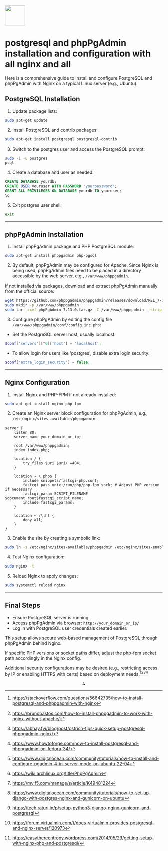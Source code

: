 <img src="https://r2cdn.perplexity.ai/pplx-full-logo-primary-dark%402x.png" style="height:64px;margin-right:32px"/>

# postgresql and phpPgAdmin installation and configuration with all nginx and all

Here is a comprehensive guide to install and configure PostgreSQL and phpPgAdmin with Nginx on a typical Linux server (e.g., Ubuntu):

## PostgreSQL Installation

1. Update package lists:
```bash
sudo apt-get update
```

2. Install PostgreSQL and contrib packages:
```bash
sudo apt-get install postgresql postgresql-contrib
```

3. Switch to the postgres user and access the PostgreSQL prompt:
```bash
sudo -i -u postgres
psql
```

4. Create a database and user as needed:
```sql
CREATE DATABASE yourdb;
CREATE USER youruser WITH PASSWORD 'yourpassword';
GRANT ALL PRIVILEGES ON DATABASE yourdb TO youruser;
\q
```

5. Exit postgres user shell:
```bash
exit
```


***

## phpPgAdmin Installation

1. Install phpPgAdmin package and PHP PostgreSQL module:
```bash
sudo apt-get install phppgadmin php-pgsql
```

2. By default, phpPgAdmin may be configured for Apache. Since Nginx is being used, phpPgAdmin files need to be placed in a directory accessible by the web server, e.g., `/var/www/phppgadmin`.

If not installed via packages, download and extract phpPgAdmin manually from the official source:

```bash
wget https://github.com/phppgadmin/phppgadmin/releases/download/REL_7-13-0/phpPgAdmin-7.13.0.tar.gz
sudo mkdir -p /var/www/phppgadmin
sudo tar -zxvf phpPgAdmin-7.13.0.tar.gz -C /var/www/phppgadmin --strip-components=1
```

3. Configure phpPgAdmin by editing the config file `/var/www/phppgadmin/conf/config.inc.php`:

- Set the PostgreSQL server host, usually localhost:

```php
$conf['servers'][^0]['host'] = 'localhost';
```

- To allow login for users like 'postgres', disable extra login security:

```php
$conf['extra_login_security'] = false;
```


***

## Nginx Configuration

1. Install Nginx and PHP-FPM if not already installed:
```bash
sudo apt-get install nginx php-fpm
```

2. Create an Nginx server block configuration for phpPgAdmin, e.g., `/etc/nginx/sites-available/phppgadmin`:
```nginx
server {
    listen 80;
    server_name your_domain_or_ip;

    root /var/www/phppgadmin;
    index index.php;

    location / {
        try_files $uri $uri/ =404;
    }

    location ~ \.php$ {
        include snippets/fastcgi-php.conf;
        fastcgi_pass unix:/run/php/php-fpm.sock; # Adjust PHP version if necessary
        fastcgi_param SCRIPT_FILENAME $document_root$fastcgi_script_name;
        include fastcgi_params;
    }

    location ~ /\.ht {
        deny all;
    }
}
```

3. Enable the site by creating a symbolic link:
```bash
sudo ln -s /etc/nginx/sites-available/phppgadmin /etc/nginx/sites-enabled/
```

4. Test Nginx configuration:
```bash
sudo nginx -t
```

5. Reload Nginx to apply changes:
```bash
sudo systemctl reload nginx
```


***

## Final Steps

- Ensure PostgreSQL server is running.
- Access phpPgAdmin via browser: `http://your_domain_or_ip/`
- Log in with PostgreSQL user credentials created earlier.

This setup allows secure web-based management of PostgreSQL through phpPgAdmin behind Nginx.

If specific PHP versions or socket paths differ, adjust the php-fpm socket path accordingly in the Nginx config.

Additional security configurations may be desired (e.g., restricting access by IP or enabling HTTPS with certs) based on deployment needs.[^1][^2][^3][^4]
<span style="display:none">[^10][^11][^5][^6][^7][^8][^9]</span>

<div style="text-align: center">⁂</div>

[^1]: https://stackoverflow.com/questions/56642735/how-to-install-postgresql-and-phppgadmin-with-nginx

[^2]: https://brunobastos.com/how-to-install-phppgadmin-to-work-with-nginx-without-apache/

[^3]: https://abhay.fyi/blog/post/ostrich-tips-quick-setup-postgresql-phppgadmin-nginx/

[^4]: https://www.howtoforge.com/how-to-install-postgresql-and-phppgadmin-on-fedora-34/

[^5]: https://my.f5.com/manage/s/article/K49481224

[^6]: https://www.digitalocean.com/community/tutorials/how-to-set-up-django-with-postgres-nginx-and-gunicorn-on-ubuntu

[^7]: https://tech.raturi.in/p/setup-python3-django-nginx-gunicorn-and-postgresql

[^8]: https://forum.virtualmin.com/t/does-virtualmin-provides-postgresql-and-nginx-server/120973

[^9]: https://easythereentropy.wordpress.com/2014/05/29/getting-setup-with-nginx-php-and-postgresql/

[^10]: https://www.digitalocean.com/community/tutorials/how-to-install-and-configure-pgadmin-4-in-server-mode-on-ubuntu-22-04

[^11]: https://wiki.archlinux.org/title/PhpPgAdmin

